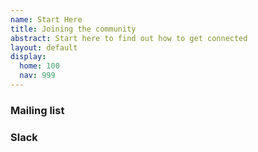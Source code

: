 ```yaml
---
name: Start Here
title: Joining the community
abstract: Start here to find out how to get connected
layout: default
display:
  home: 100
  nav: 999
---
```


<h3>Mailing list</h3>
<h3>Slack</h3>

